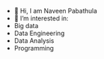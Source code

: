 - 👋 Hi, I am Naveen Pabathula
- 👀 I’m interested in:
- Big data
- Data Engineering
- Data Analysis
- Programming 

<!---
naveenpabathula/naveenpabathula is a ✨ special ✨ repository because its `README.md` (this file) appears on your GitHub profile.
You can click the Preview link to take a look at your changes.
--->
